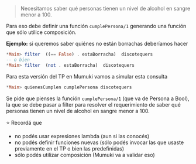 > Necesitamos saber qué personas tienen un nivel de alcohol en sangre menor a 100. 

Para eso debe definir una función `cumplePersona/1` generando una función que sólo utilice composición.

**Ejemplo:** si queremos saber quiénes no están borrachas deberíamos hacer

``` haskell
*Main> filter  ((== False) . estaBorracha)  discotequers
-- o bien
*Main> filter  (not . estaBorracha)  discotequers
``` 

Para esta versión del TP en Mumuki vamos a simular esta consulta

``` haskell
*Main> quienesCumplen cumplePersona discotequers
``` 

Se pide que pienses la función `cumplePersona/1` (que va de Persona a Bool), la que se debe pasar a filter para resolver el requerimiento de saber qué personas tienen un nivel de alcohol en sangre menor a 100. 

:star: Recordá que 

* no podés usar expresiones lambda (aun si las conocés)
* no podés definir funciones nuevas (sólo podés invocar las que usaste previamente en el TP o bien las predefinidas)
* sólo podés utilizar composición (Mumuki va a validar eso)

